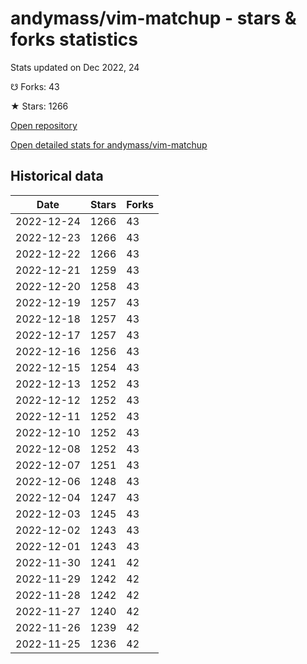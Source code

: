 # andymass/vim-matchup - stars & forks statistics

Stats updated on Dec 2022, 24

☋ Forks: 43

★ Stars: 1266

[Open repository](https://github.com/andymass/vim-matchup)

[Open detailed stats for andymass/vim-matchup](https://reviewgithub.com/rep/andymass/vim-matchup)

## Historical data
| Date | Stars | Forks |
|------|-------|-------|
| 2022-12-24 | 1266 | 43 | 
| 2022-12-23 | 1266 | 43 | 
| 2022-12-22 | 1266 | 43 | 
| 2022-12-21 | 1259 | 43 | 
| 2022-12-20 | 1258 | 43 | 
| 2022-12-19 | 1257 | 43 | 
| 2022-12-18 | 1257 | 43 | 
| 2022-12-17 | 1257 | 43 | 
| 2022-12-16 | 1256 | 43 | 
| 2022-12-15 | 1254 | 43 | 
| 2022-12-13 | 1252 | 43 | 
| 2022-12-12 | 1252 | 43 | 
| 2022-12-11 | 1252 | 43 | 
| 2022-12-10 | 1252 | 43 | 
| 2022-12-08 | 1252 | 43 | 
| 2022-12-07 | 1251 | 43 | 
| 2022-12-06 | 1248 | 43 | 
| 2022-12-04 | 1247 | 43 | 
| 2022-12-03 | 1245 | 43 | 
| 2022-12-02 | 1243 | 43 | 
| 2022-12-01 | 1243 | 43 | 
| 2022-11-30 | 1241 | 42 | 
| 2022-11-29 | 1242 | 42 | 
| 2022-11-28 | 1242 | 42 | 
| 2022-11-27 | 1240 | 42 | 
| 2022-11-26 | 1239 | 42 | 
| 2022-11-25 | 1236 | 42 | 

